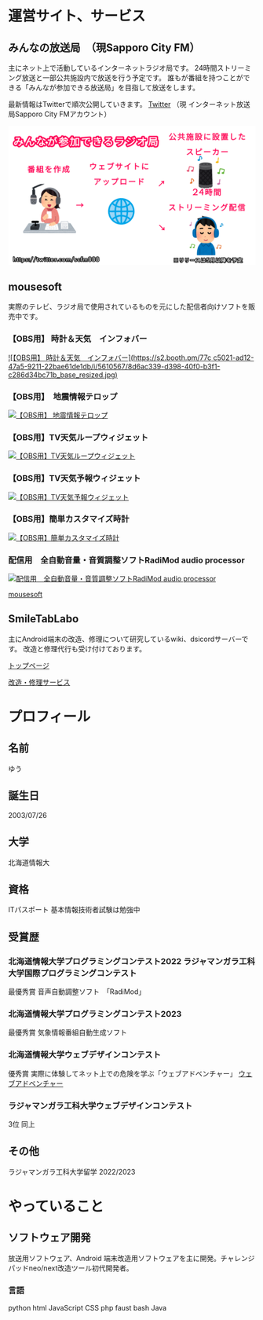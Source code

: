# 運営サイト、サービス
## みんなの放送局　（現Sapporo City FM）
主にネット上で活動しているインターネットラジオ局です。
24時間ストリーミング放送と一部公共施設内で放送を行う予定です。
誰もが番組を持つことができる「みんなが参加できる放送局」を目指して放送をします。

最新情報はTwitterで順次公開していきます。 
[Twitter](https://twitter.com/scfm888)
（現 インターネット放送局Sapporo City FMアカウント）

[![Twitter](img/minano-pr1.png)](https://twitter.com/scfm888)

## mousesoft
実際のテレビ、ラジオ局で使用されているものを元にした配信者向けソフトを販売中です。
### 【OBS用】 時計＆天気　インフォバー
[![【OBS用】 時計＆天気　インフォバー](https://s2.booth.pm/77c
c5021-ad12-47a5-9211-22bae61de1db/i/5610567/8d6ac339-d398-40f0-b3f1-c286d34bc71b_base_resized.jpg)](https://mousesoft.booth.pm/items/5610567)
### 【OBS用】　地震情報テロップ
[![【OBS用】 地震情報テロップ](https://s2.booth.pm/77cc5021-ad12-47a5-9211-22bae61de1db/i/5596910/ab3e7a46-d96f-4c1d-8f45-b590a1cdf7ce_base_resized.jpg)](https://mousesoft.booth.pm/items/5596910)

### 【OBS用】TV天気ループウィジェット
[![【OBS用】TV天気ループウィジェット](https://s2.booth.pm/77cc5021-ad12-47a5-9211-22bae61de1db/i/5330377/f90576d6-85c6-4ef7-929c-1219f084f67b_base_resized.jpg)](https://mousesoft.booth.pm/items/5330377)

### 【OBS用】TV天気予報ウィジェット
[![【OBS用】TV天気予報ウィジェット](https://s2.booth.pm/77cc5021-ad12-47a5-9211-22bae61de1db/i/4873809/60fa90ae-a5f8-4f21-81bc-070386bdd799_base_resized.jpg)](https://mousesoft.booth.pm/items/4873809)

### 【OBS用】簡単カスタマイズ時計
[![【OBS用】簡単カスタマイズ時計](https://s2.booth.pm/77cc5021-ad12-47a5-9211-22bae61de1db/i/4858791/e03683ca-02a1-4196-a9b6-abcc3d7e3a96_base_resized.jpg)](https://mousesoft.booth.pm/items/4858791)


### 配信用　全自動音量・音質調整ソフトRadiMod audio processor
[![配信用　全自動音量・音質調整ソフトRadiMod audio processor](https://s2.booth.pm/77cc5021-ad12-47a5-9211-22bae61de1db/i/4524861/3f2708b0-2edb-4728-b89b-8b9005546b1c_base_resized.jpg)](https://mousesoft.booth.pm/items/4524861)

[mousesoft](https://mousesoft.booth.pm)


## SmileTabLabo
主にAndroid端末の改造、修理について研究しているwiki、dsicordサーバーです。
改造と修理代行も受け付けております。

[トップページ](https://wiki3.jp/SmileTabLabo)

[改造・修理サービス](https://wiki3.jp/SmileTabLabo/page/67)


# プロフィール
## 名前
ゆう
## 誕生日
2003/07/26
## 大学
北海道情報大
## 資格
ITパスポート
基本情報技術者試験は勉強中
## 受賞歴
### 北海道情報大学プログラミングコンテスト2022 ラジャマンガラ工科大学国際プログラミングコンテスト
最優秀賞
音声自動調整ソフト　「RadiMod」

### 北海道情報大学プログラミングコンテスト2023
最優秀賞
気象情報番組自動生成ソフト

### 北海道情報大学ウェブデザインコンテスト
優秀賞
実際に体験してネット上での危険を学ぶ「ウェブアドベンチャー」
[ウェブアドベンチャー](https://mouseos.github.io/wdc2023)

### ラジャマンガラ工科大学ウェブデザインコンテスト
3位
同上

## その他
ラジャマンガラ工科大学留学
2022/2023

# やっていること
## ソフトウェア開発
放送用ソフトウェア、Android 端末改造用ソフトウェアを主に開発。チャレンジパッドneo/next改造ツール初代開発者。
### 言語
python html JavaScript CSS php faust bash Java


